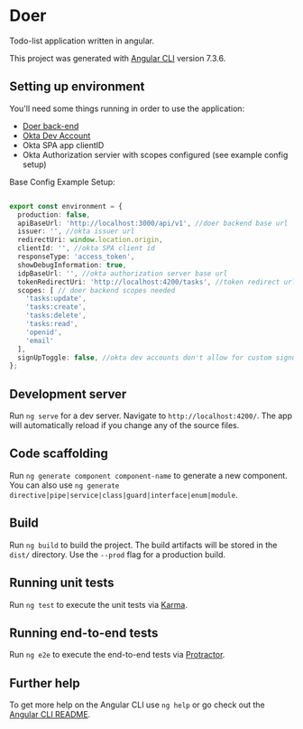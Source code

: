 # Doer

Todo-list application written in angular.

This project was generated with [Angular CLI](https://github.com/angular/angular-cli) version 7.3.6.

## Setting up environment

You'll need some things running in order to use the application:

- [Doer back-end](https://github.com/Danondso/react-todo-backend)
- [Okta Dev Account](https://developer.okta.com/signup/)
- Okta SPA app clientID
- Okta Authorization servier with scopes configured (see example config setup)

Base Config Example Setup:

```typescript

export const environment = {
  production: false,
  apiBaseUrl: 'http://localhost:3000/api/v1', //doer backend base url
  issuer: '', //okta issuer url
  redirectUri: window.location.origin,
  clientId: '', //okta SPA client id
  responseType: 'access_token',
  showDebugInformation: true,
  idpBaseUrl: '', //okta authorization server base url
  tokenRedirectUri: 'http://localhost:4200/tasks', //token redirect url
  scopes: [ // doer backend scopes needed
    'tasks:update',
    'tasks:create',
    'tasks:delete',
    'tasks:read',
    'openid',
    'email'
  ],
  signUpToggle: false, //okta dev accounts don't allow for custom signup screens, so the signup tab is disabled. 
};

```

## Development server

Run `ng serve` for a dev server. Navigate to `http://localhost:4200/`. The app will automatically reload if you change any of the source files.

## Code scaffolding

Run `ng generate component component-name` to generate a new component. You can also use `ng generate directive|pipe|service|class|guard|interface|enum|module`.

## Build

Run `ng build` to build the project. The build artifacts will be stored in the `dist/` directory. Use the `--prod` flag for a production build.

## Running unit tests

Run `ng test` to execute the unit tests via [Karma](https://karma-runner.github.io).

## Running end-to-end tests

Run `ng e2e` to execute the end-to-end tests via [Protractor](http://www.protractortest.org/).

## Further help

To get more help on the Angular CLI use `ng help` or go check out the [Angular CLI README](https://github.com/angular/angular-cli/blob/master/README.md).

